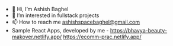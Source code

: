 - 👋 Hi, I’m Ashish Baghel
- 👀 I’m interested in fullstack projects
- 📫 How to reach me ashishspacebaghel@gmail.com
-  Sample React Apps, developed by me -
    https://bhavya-beauty-makover.netlify.app/
    https://ecomm-prac.netlify.app/
<!---
420116/420116 is a ✨ special ✨ repository because its `README.md` (this file) appears on your GitHub profile.
You can click the Preview link to take a look at your changes.
--->
